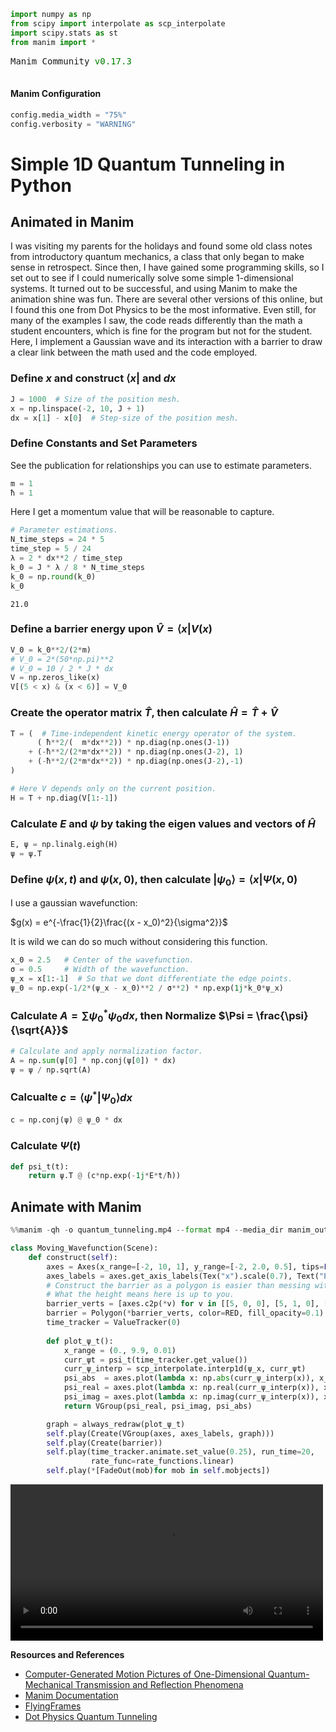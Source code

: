 <script id="MathJax-script" async src="https://cdn.jsdelivr.net/npm/mathjax@3/es5/tex-mml-chtml.js"></script>

```python
import numpy as np
from scipy import interpolate as scp_interpolate
import scipy.stats as st
from manim import *
```


<pre style="white-space:pre;overflow-x:auto;line-height:normal;font-family:Menlo,'DejaVu Sans Mono',consolas,'Courier New',monospace">Manim Community <span style="color: #008000; text-decoration-color: #008000">v0.17.3</span>

</pre>



#### Manim Configuration


```python
config.media_width = "75%"
config.verbosity = "WARNING"
```

# Simple 1D Quantum Tunneling in Python
## Animated in Manim


I was visiting my parents for the holidays and found some old class notes from introductory quantum mechanics, a class that only began to make sense in retrospect. Since then, I have gained some programming skills, so I set out to see if I could numerically solve some simple 1-dimensional systems. It turned out to be successful, and using Manim to make the animation shine was fun. There are several other versions of this online, but I found this one from Dot Physics to be the most informative. Even still, for many of the examples I saw, the code reads differently than the math a student encounters, which is fine for the program but not for the student. Here, I implement a Gaussian wave and its interaction with a barrier to draw a clear link between the math used and the code employed.


### Define $x$ and construct $\langle x |$ and $dx$


```python
J = 1000  # Size of the position mesh.
x = np.linspace(-2, 10, J + 1)
dx = x[1] - x[0]  # Step-size of the position mesh.
```

### Define Constants and Set Parameters

See the publication for relationships you can use to estimate parameters.


```python
m = 1
ħ = 1
```

Here I get a momentum value that will be reasonable to capture.


```python
# Parameter estimations.
N_time_steps = 24 * 5
time_step = 5 / 24
λ = 2 * dx**2 / time_step
k_0 = J * λ / 8 * N_time_steps
k_0 = np.round(k_0)
k_0
```




    21.0



### Define a barrier energy upon $\hat{V} = \langle x | V(x)$


```python
V_0 = k_0**2/(2*m)
# V_0 = 2*(50*np.pi)**2
# V_0 = 10 / 2 * J * dx
V = np.zeros_like(x)
V[(5 < x) & (x < 6)] = V_0
```

### Create the operator matrix $\hat{T}$, then calculate $\hat{H} = \hat{T} + \hat{V}$


```python
T = (  # Time-independent kinetic energy operator of the system.
      ( ħ**2/(  m*dx**2)) * np.diag(np.ones(J-1)) 
    + (-ħ**2/(2*m*dx**2)) * np.diag(np.ones(J-2), 1)
    + (-ħ**2/(2*m*dx**2)) * np.diag(np.ones(J-2),-1)
)

# Here V depends only on the current position.
H = T + np.diag(V[1:-1])
```

### Calculate $E$ and $\psi$ by taking the eigen values and vectors of $\hat{H}$


```python
E, ψ = np.linalg.eigh(H)
ψ = ψ.T
```

### Define $\psi(x,t)$ and $\psi(x,0)$, then calculate $| \psi_0 \rangle = \langle x | \Psi (x,0)$

I use a gaussian wavefunction:

$g(x) = e^{-\frac{1}{2}\frac{(x - x_0)^2}{\sigma^2}}$

It is wild we can do so much without considering this function.


```python
x_0 = 2.5   # Center of the wavefunction.
σ = 0.5     # Width of the wavefunction.
ψ_x = x[1:-1]  # So that we dont differentiate the edge points.
ψ_0 = np.exp(-1/2*(ψ_x - x_0)**2 / σ**2) * np.exp(1j*k_0*ψ_x)
```

### Calculate $A = \sum \psi_0^* \psi_0 dx$, then Normalize $\Psi = \frac{\psi}{\sqrt{A}}$


```python
# Calculate and apply normalization factor.
A = np.sum(ψ[0] * np.conj(ψ[0]) * dx)
ψ = ψ / np.sqrt(A)
```

### Calcualte $c = \langle \psi^* | \Psi_0 \rangle dx$


```python
c = np.conj(ψ) @ ψ_0 * dx
```

### Calculate $\Psi(t)$


```python
def psi_t(t):
    return ψ.T @ (c*np.exp(-1j*E*t/ħ))
```

## Animate with Manim


```python
%%manim -qh -o quantum_tunneling.mp4 --format mp4 --media_dir manim_output Moving_Wavefunction

class Moving_Wavefunction(Scene):
    def construct(self):
        axes = Axes(x_range=[-2, 10, 1], y_range=[-2, 2.0, 0.5], tips=False)
        axes_labels = axes.get_axis_labels(Tex("x").scale(0.7), Text("P").scale(0.45))
        # Construct the barrier as a polygon is easier than messing with step functions.
        # What the height means here is up to you.
        barrier_verts = [axes.c2p(*v) for v in [[5, 0, 0], [5, 1, 0], [6, 1, 0], [6, 0, 0]]]
        barrier = Polygon(*barrier_verts, color=RED, fill_opacity=0.1)
        time_tracker = ValueTracker(0)
                
        def plot_ψ_t():
            x_range = (0., 9.9, 0.01)
            curr_ψt = psi_t(time_tracker.get_value())
            curr_ψ_interp = scp_interpolate.interp1d(ψ_x, curr_ψt)
            psi_abs  = axes.plot(lambda x: np.abs(curr_ψ_interp(x)), x_range=x_range, color=WHITE)
            psi_real = axes.plot(lambda x: np.real(curr_ψ_interp(x)), x_range=x_range, color=ORANGE, stroke_width=1)
            psi_imag = axes.plot(lambda x: np.imag(curr_ψ_interp(x)), x_range=x_range, color=BLUE, stroke_width=1)
            return VGroup(psi_real, psi_imag, psi_abs)

        graph = always_redraw(plot_ψ_t)
        self.play(Create(VGroup(axes, axes_labels, graph)))
        self.play(Create(barrier))
        self.play(time_tracker.animate.set_value(0.25), run_time=20,
                  rate_func=rate_functions.linear)
        self.play(*[FadeOut(mob)for mob in self.mobjects])
```

                                                                                                                           

<video src="/docs/assets/quantum_tunneling/quantum_tunneling.mp4" controls  width="500" >Your browser does not support the <code>video</code> element.</video>



**Resources and References**

+ [Computer-Generated Motion Pictures of One-Dimensional Quantum-Mechanical Transmission and Reflection Phenomena ](https://pubs.aip.org/aapt/ajp/article-abstract/35/3/177/1042551/Computer-Generated-Motion-Pictures-of-One?redirectedFrom=fulltext)
+ [Manim Documentation](https://docs.manim.community/en/stable/index.html)
+ [FlyingFrames](https://flyingframes.readthedocs.io/en/latest/index.html)
+ [Dot Physics Quantum Tunneling](https://www.youtube.com/watch?v=j8cjzZG1qa8&t=525s)
